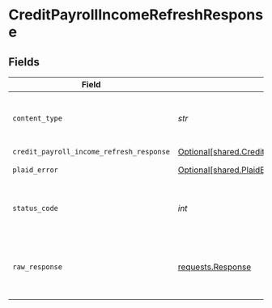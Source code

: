 # CreditPayrollIncomeRefreshResponse


## Fields

| Field                                                                                                            | Type                                                                                                             | Required                                                                                                         | Description                                                                                                      |
| ---------------------------------------------------------------------------------------------------------------- | ---------------------------------------------------------------------------------------------------------------- | ---------------------------------------------------------------------------------------------------------------- | ---------------------------------------------------------------------------------------------------------------- |
| `content_type`                                                                                                   | *str*                                                                                                            | :heavy_check_mark:                                                                                               | HTTP response content type for this operation                                                                    |
| `credit_payroll_income_refresh_response`                                                                         | [Optional[shared.CreditPayrollIncomeRefreshResponse]](../../models/shared/creditpayrollincomerefreshresponse.md) | :heavy_minus_sign:                                                                                               | success                                                                                                          |
| `plaid_error`                                                                                                    | [Optional[shared.PlaidError]](../../models/shared/plaiderror.md)                                                 | :heavy_minus_sign:                                                                                               | Error response.                                                                                                  |
| `status_code`                                                                                                    | *int*                                                                                                            | :heavy_check_mark:                                                                                               | HTTP response status code for this operation                                                                     |
| `raw_response`                                                                                                   | [requests.Response](https://requests.readthedocs.io/en/latest/api/#requests.Response)                            | :heavy_minus_sign:                                                                                               | Raw HTTP response; suitable for custom response parsing                                                          |